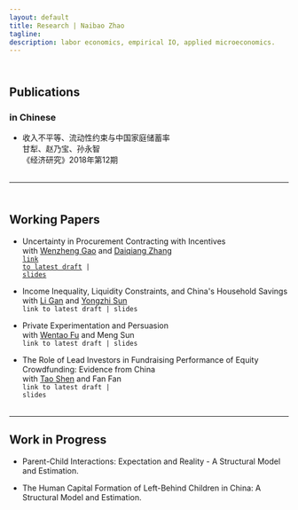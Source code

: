 ```yaml
---
layout: default
title: Research | Naibao Zhao
tagline:
description: labor economics, empirical IO, applied microeconomics.
---
```


## <br/> Publications
### in Chinese

<!-- #### <a name="pub"></a>publications -->

<!-- ##### in Chinese -->

- 收入不平等、流动性约束与中国家庭储蓄率<br/> 
  甘犁、赵乃宝、孙永智<br/> 
  《经济研究》2018年第12期<br/><br/>



<!-- * Email: [foo@xyz.com](mailto:foo@xyz.com) -->

<!-- * Phone: [+91-123123](tel:+91-123123) -->

---

## <br/> Working Papers

- Uncertainty in Procurement Contracting with Incentives <br/> 
  with <a href="http://wenzhenggao.weebly.com" target="_blank"> Wenzheng Gao</a> and <a href="http://daiqiangzhang.weebly.com" target="_blank"> Daiqiang Zhang</a><br/>
  <code><a href="{{ BASE_PATH }}/research/Gao_Zhang_Zhao_2019_uncertainty.pdf">link to latest draft</a> | <a href="{{ BASE_PATH }}/research/">slides</a></code><br/>

- Income Inequality, Liquidity Constraints, and China's Household Savings <br/> 
  with <a href="http://people.tamu.edu/~ganli/" target="_blank"> Li Gan</a> and <a href="http://weyoungkid.github.io" target="_blank"> Yongzhi Sun</a><br/>
  <code>link to latest draft | slides</code> <br/>
  
- Private Experimentation and Persuasion <br/> 
  with <a href="http://www.fuwentao.com" target="_blank"> Wentao Fu</a> and <a> Meng Sun</a><br/>
  <code>link to latest draft | slides</code> <br/>
  
- The Role of Lead Investors in Fundraising Performance of Equity Crowdfunding: Evidence from China <br/> 
  with <a href="http://gs.swufe.edu.cn/home/school/teacher/info?programaid=29&tid=384" target="_blank"> Tao Shen</a> and <a> Fan Fan </a><br/>
  <code>link to latest draft | slides</code> <br/><br/>

<!-- > 221B, Baker Street
> -->

---

## Work in Progress

- Parent-Child Interactions: Expectation and Reality - A Structural Model and Estimation.<br/> 

- The Human Capital Formation of Left-Behind Children in China: A Structural Model and Estimation.<br/><br/>

<!-- 1. [Facebook](#) -->

